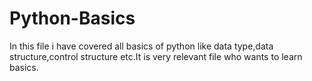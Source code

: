 # Python-Basics
In this file i have covered all basics of python like data type,data structure,control structure etc.It is very relevant file who wants to learn basics.
